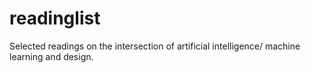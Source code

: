 # readinglist
Selected readings on the intersection of artificial intelligence/ machine learning and design.
